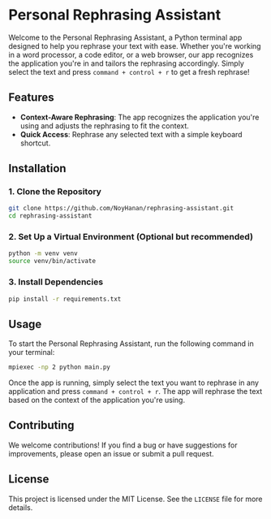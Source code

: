 # Personal Rephrasing Assistant

Welcome to the Personal Rephrasing Assistant, a Python terminal app designed to help you rephrase your text with ease. Whether you're working in a word processor, a code editor, or a web browser, our app recognizes the application you're in and tailors the rephrasing accordingly. Simply select the text and press `command + control + r` to get a fresh rephrase!

## Features

-   **Context-Aware Rephrasing**: The app recognizes the application you're using and adjusts the rephrasing to fit the context.
-   **Quick Access**: Rephrase any selected text with a simple keyboard shortcut.

## Installation

### 1. Clone the Repository

```bash
git clone https://github.com/NoyHanan/rephrasing-assistant.git
cd rephrasing-assistant
```

### 2. Set Up a Virtual Environment (Optional but recommended)

```bash
python -m venv venv
source venv/bin/activate
```

### 3. Install Dependencies

```bash
pip install -r requirements.txt
```

## Usage

To start the Personal Rephrasing Assistant, run the following command in your terminal:

```bash
mpiexec -np 2 python main.py
```

Once the app is running, simply select the text you want to rephrase in any application and press `command + control + r`. The app will rephrase the text based on the context of the application you're using.

## Contributing

We welcome contributions! If you find a bug or have suggestions for improvements, please open an issue or submit a pull request.

## License

This project is licensed under the MIT License. See the `LICENSE` file for more details.
